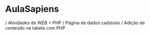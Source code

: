 # AulaSapiens
/ Atividades de WEB + PHP
/ Página de dados cadstrais
/ Adição de conteúdo na tabela com PHP
